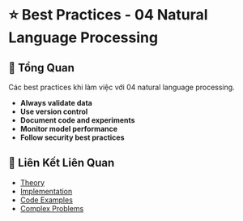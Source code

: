 # ⭐ Best Practices - 04 Natural Language Processing

## 🎯 Tổng Quan

Các best practices khi làm việc với 04 natural language processing.

- **Always validate data**
- **Use version control**
- **Document code and experiments**
- **Monitor model performance**
- **Follow security best practices**

## 🔗 Liên Kết Liên Quan

- [Theory](./THEORY_04_natural_language_processing.md)
- [Implementation](./IMPLEMENTATION_04_natural_language_processing.md)
- [Code Examples](./CODE_EXAMPLES_04_natural_language_processing.md)
- [Complex Problems](./COMPLEX_PROBLEMS.md)
